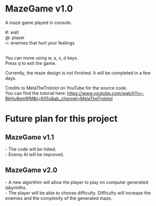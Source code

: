 # MazeGame v1.0
A maze game played in console.<br/>

  \#: wall <br/>
  @: player <br/>
  <: enemies that hurt your feelings <br/>
<br/>

You can move using w, a, s, d keys. <br/>
Press q to exit the game. <br/>

Currently, the maze design is not finished. It will be completed in a few days.

Credits to MelaTheTrololol on YouTube for the source code. <br/>
You can find the tutorial here: https://www.youtube.com/watch?v=-BkHu8em9fM&t=605s&ab_channel=MelaTheTrololol <br/>

<h1>Future plan for this project</h1>

<h2>MazeGame v1.1</h2>
- The code will be tidied. <br/>
- Enemy AI will be improved.

<h2> MazeGame v2.0</h2>
- A new algorithm will allow the player to play on computer generated labyrinths. <br/>
- The player will be able to choose difficulty. Difficulty will increase the enemies and the complexity of the generated maze.
